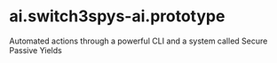 # ai.switch3spys-ai.prototype
Automated actions through a powerful CLI and a system called Secure Passive Yields
